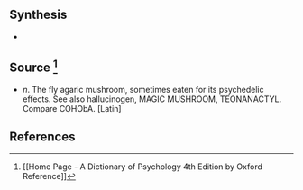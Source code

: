 ## Synthesis
- 
## Source [^1]
- $n$. The fly agaric mushroom, sometimes eaten for its psychedelic effects. See also hallucinogen, MAGIC MUSHROOM, TEONANACTYL. Compare COHObA. \[Latin]
## References

[^1]: [[Home Page - A Dictionary of Psychology 4th Edition by Oxford Reference]]